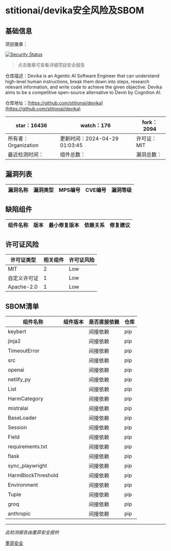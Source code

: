 # stitionai/devika安全风险及SBOM

## 基础信息

项目徽章：

[![Security Status](https://www.murphysec.com/platform3/v31/badge/1784653807285657600.svg)](https://www.murphysec.com/console/report/1771619328896016384/1784653807285657600)

> 点击徽章可查看详细项目安全报告

仓库描述：Devika is an Agentic AI Software Engineer that can understand high-level human instructions, break them down into steps, research relevant information, and write code to achieve the given objective. Devika aims to be a competitive open-source alternative to Devin by Cognition AI.

仓库地址：[https://github.com/stitionai/devika](https://github.com/stitionai/devika)

| star：16436 | watch：176 | fork：2094 |
| ----------- | -------------- | ------------ |
| 所有者：Organization | 更新时间：2024-04-29 01:03:45 | 许可证：MIT |
| 最近检测时间： | 组件总数： | 漏洞总数： |




## 漏洞列表

| 漏洞名称 | 漏洞类型 | MPS编号 | CVE编号 | 漏洞等级 |
| ------- | ------ | ------- | ------ | ----- |





## 缺陷组件

| 组件名称 | 版本 | 最小修复版本 | 依赖关系 | 修复建议 |
| -------- | ---- | ------------ | -------- | -------- |





## 许可证风险

| 许可证类型 | 相关组件 | 许可证风险 |
| ---------- | -------- | ---------- |
|MIT|2|Low|
|自定义许可证|1|Low|
|Apache-2.0|1|Low|




## SBOM清单

| 组件名称 | 组件版本 | 是否直接依赖 | 仓库 |
| -------- | -------- | ------------ | ---- |
|keybert||间接依赖|pip|
|jinja2||间接依赖|pip|
|TimeoutError||间接依赖|pip|
|src||间接依赖|pip|
|openai||间接依赖|pip|
|netlify_py||间接依赖|pip|
|List||间接依赖|pip|
|HarmCategory||间接依赖|pip|
|mistralai||间接依赖|pip|
|BaseLoader||间接依赖|pip|
|Session||间接依赖|pip|
|Field||间接依赖|pip|
|requirements.txt||间接依赖|pip|
|flask||间接依赖|pip|
|sync_playwright||间接依赖|pip|
|HarmBlockThreshold||间接依赖|pip|
|Environment||间接依赖|pip|
|Tuple||间接依赖|pip|
|groq||间接依赖|pip|
|anthropic||间接依赖|pip|


------

*此检测报告由墨菲安全提供*

[墨菲安全](www.murphysec.com)